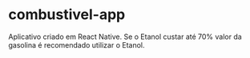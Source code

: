 # combustivel-app
Aplicativo criado em React Native. Se o Etanol custar até 70% valor da gasolina é recomendado utilizar o Etanol.
